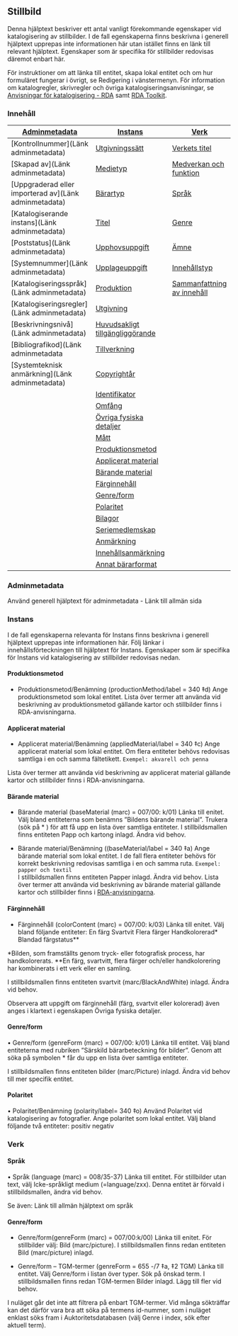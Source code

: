 

## Stillbild

Denna hjälptext beskriver ett antal vanligt förekommande egenskaper vid katalogisering av stillbilder. I de fall egenskaperna finns beskrivna i generell hjälptext upprepas inte informationen här utan istället finns en länk till relevant hjälptext. Egenskaper som är specifika för stillbilder redovisas däremot enbart här. 

För instruktioner om att länka till entitet, skapa lokal entitet och om hur formuläret fungerar i övrigt, se Redigering i vänstermenyn. För information om katalogregler, skrivregler och övriga katalogiseringsanvisningar, se [Anvisningar för katalogisering - RDA](http://www.kb.se/rdakatalogisering/Anvisningar/Arbetsfloden/Bilder/) samt [RDA Toolkit](https://access.rdatoolkit.org/).

### Innehåll
| [Adminmetadata](#adminmetadata) | [Instans](#instans) | [Verk](#verk) | 
| ------ | ----------- |  ----------- |
| [Kontrollnummer](Länk adminmetadata) | [Utgivningssätt](#utgivningssatt) | [Verkets titel](#verkets-titel) |
| [Skapad av](Länk adminmetadata) | [Medietyp](#medietyp) | [Medverkan och funktion](#medverkan-och-funktion) |
| [Uppgraderad eller importerad av](Länk adminmetadata) | [Bärartyp](#barartyp) | [Språk](#sprak) |
| [Katalogiserande instans](Länk adminmetadata) | [Titel](#titel) | [Genre](#genre) |
| [Poststatus](Länk adminmetadata) | [Upphovsuppgift](#upphovsuppgift) | [Ämne](#amne) |
| [Systemnummer](Länk adminmetadata) | [Upplageuppgift](#upplageuppgift) | [Innehållstyp](#innehallstyp) |
| [Katalogiseringsspråk](Länk adminmetadata) | [Produktion](#produktion) | [Sammanfattning av innehåll](#sammanfattning-av-innehåll) |
| [Katalogiseringsregler](Länk adminmetadata) | [Utgivning](#utgivning)  |
| [Beskrivningsnivå](Länk adminmetadata) | [Huvudsakligt tillgängliggörande](#huvudsakligt-tillgängliggörande) | |
| [Bibliografikod](Länk adminmetadata  | [Tillverkning](#tillverkning) | |
| [Systemteknisk anmärkning](Länk adminmetadata) | [Copyrightår](#copyrightar) | |
| | [Identifikator](#identifikator) | |
| | [Omfång](#omfang) | |
| | [Övriga fysiska detaljer](#ovriga-fysiska-detaljer) | | 
| | [Mått](#matt) | |                                                                  
| | [Produktionsmetod](#produktionsmetod) | |  
| | [Applicerat material](#applicerat-material) | |
| | [Bärande material](#bärande-material) | |
| | [Färginnehåll](#färginnehåll) | |
| | [Genre/form](#polaritet) | |
| | [Polaritet](#polaritet) | |
| | [Bilagor](#bilagor) | | 
| | [Seriemedlemskap](#seriemedlemskap) | | 
| | [Anmärkning](#anmärkning) | | 
| | [Innehållsanmärkning](#innehållsanmärkning) | | 
| | [Annat bärarformat](#annat-bararformat) | | 


### Adminmetadata

Använd generell hjälptext för adminmetadata - Länk till allmän sida


### Instans

I de fall egenskaperna relevanta för Instans finns beskrivna i generell hjälptext upprepas inte informationen här. Följ länkar i innehållsförteckningen till hjälptext för Instans. Egenskaper som är specifika för Instans vid katalogisering av stillbilder redovisas nedan. 

#### Produktionsmetod
*	Produktionsmetod/Benämning (productionMethod/label = 340 ‡d)
Ange produktionsmetod som lokal entitet. 
Lista över termer att använda vid beskrivning av produktionsmetod gällande kartor och stillbilder finns i RDA-anvisningarna.

#### Applicerat material
*	Applicerat material/Benämning (appliedMaterial/label = 340 ‡c)
  Ange applicerat material som lokal entitet. Om flera entiteter behövs redovisas samtliga i en och samma fältetikett.
  ```Exempel: akvarell och penna```  

Lista över termer att använda vid beskrivning av applicerat material gällande kartor och stillbilder finns i RDA-anvisningarna.

#### Bärande material 
*	Bärande material (baseMaterial (marc) = 007/00: k/01)
  Länka till enitet. Välj bland entiteterna som benämns ”Bildens bärande material”. Trukera (sök på * ) för att få upp en lista över samtliga entiteter. I stillbildsmallen finns entiteten Papp och kartong inlagd. Ändra vid behov.

*	Bärande material/Benämning ((baseMaterial/label = 340 ‡a)
  Ange bärande material som lokal entitet.
  I de fall flera entiteter behövs för korrekt beskrivning redovisas samtliga i en och samma ruta.
  ```Exempel: papper och textil ```  
  I stillbildsmallen finns entiteten Papper inlagd. Ändra vid behov. Lista över termer att använda vid beskrivning av bärande material gällande kartor och stillbilder finns i [RDA-anvisningarna](http://www.kb.se/rdakatalogisering/Anvisningar/Arbetsfloden/Bilder/#B%C3%A4rande%20material).

#### Färginnehåll
* Färginnehåll (colorContent (marc) = 007/00: k/03)
  Länka till enitet. Välj bland följande entiteter: 
En färg
Svartvit
Flera färger
Handkolorerad* 
Blandad färgstatus**

*Bilden, som framställts genom tryck- eller fotografisk process, har handkolorerats.
**En färg, svartvitt, flera färger och/eller handkolorering har kombinerats i ett verk eller en samling.

I stillbildsmallen finns entiteten svartvit (marc/BlackAndWhite)  inlagd. Ändra vid behov.

Observera att uppgift om färginnehåll (färg, svartvit eller kolorerad) även anges i klartext i egenskapen Övriga fysiska detaljer.

#### Genre/form
•	Genre/form (genreForm (marc) = 007/00: k/01)
Länka till entitet. Välj bland entiteterna med rubriken ”Särskild bärarbeteckning för bilder”. Genom att söka på  symbolen *  får du upp en lista över samtliga entiteter. 

I stillbildsmallen finns entiteten bilder (marc/Picture)  inlagd. Ändra vid behov till mer specifik entitet.

 	
#### Polaritet
•	Polaritet/Benämning (polarity/label= 340 ‡o)
Använd Polaritet vid katalogisering av fotografier. Ange polaritet som lokal entitet. Välj bland följande två entiteter:
positiv
negativ


### Verk

#### Språk
•	Språk (language (marc) = 008/35-37)
Länka till entitet. För stillbilder utan text, välj Icke-språkligt medium (=language/zxx). Denna entitet är förvald i stillbildsmallen, ändra vid behov.

Se även: Länk till allmän hjälptext om språk

#### Genre/form 
*	Genre/form(genreForm (marc) = 007/00:k/00)
Länka till enitet. För stillbilder välj: Bild (marc/picture).
I stillbildsmallen finns redan entiteten Bild (marc/picture) inlagd.


*	Genre/form – TGM-termer (genreForm = 655 -/7 ‡a, ‡2 TGM)
Länka till entitet. Välj Genre/form i listan över typer. Sök på önskad term. 
I stillbildsmallen finns redan TGM-termen Bilder inlagd. Lägg till fler vid behov.

I nuläget går det inte att filtrera på enbart TGM-termer. Vid många sökträffar kan det därför vara bra att söka på termens id-nummer, som i nuläget enklast söks fram i Auktoritetsdatabasen (välj Genre i index, sök efter aktuell term).  
